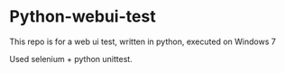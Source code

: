 # Python-webui-test
This repo is for a web ui test, written in python, executed on Windows 7

Used selenium + python unittest.
